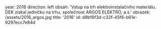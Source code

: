 year: 2016
direction: left
obsah: 'Vstup na trh elektroinstalačního materiálu. DEK získal jedničku na trhu, společnost ARGOS ELEKTRO, a.s.'
obrazek: /assets/2016_argos.jpg
title: '2016'
id: d8bf6f3d-c32f-45f6-b61e-9297ecc7e84d
